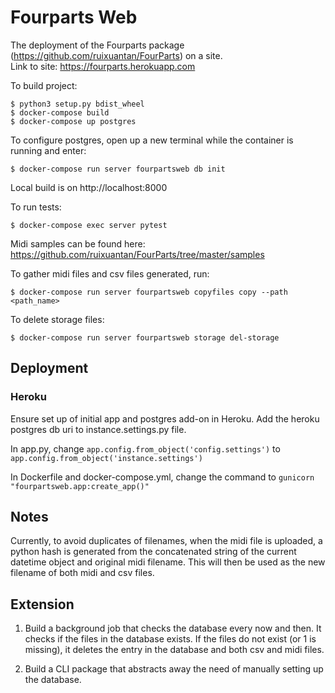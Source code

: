 # Fourparts Web #
The deployment of the Fourparts package (https://github.com/ruixuantan/FourParts) on a site. \
Link to site: https://fourparts.herokuapp.com

To build project:
```
$ python3 setup.py bdist_wheel
$ docker-compose build
$ docker-compose up postgres
```

To configure postgres, open up a new terminal while the container is running and enter:
```
$ docker-compose run server fourpartsweb db init
```

Local build is on http://localhost:8000

To run tests:
```
$ docker-compose exec server pytest
```

Midi samples can be found here: https://github.com/ruixuantan/FourParts/tree/master/samples

To gather midi files and csv files generated, run:
```
$ docker-compose run server fourpartsweb copyfiles copy --path <path_name>
```

To delete storage files:
```
$ docker-compose run server fourpartsweb storage del-storage
```

## Deployment ##
### Heroku ###
Ensure set up of initial app and postgres add-on in Heroku. Add the heroku postgres db uri to instance.settings.py file. 

In app.py, change `app.config.from_object('config.settings')` to `app.config.from_object('instance.settings')`

In Dockerfile and docker-compose.yml, change the command to `gunicorn "fourpartsweb.app:create_app()"`

## Notes ##
Currently, to avoid duplicates of filenames, when the midi file is uploaded, 
a python hash is generated from the concatenated string of the current datetime object
and original midi filename. This will then be used as the new filename of both midi and csv files.

## Extension ##
1. Build a background job that checks the database every now and then.
It checks if the files in the database exists.
If the files do not exist (or 1 is missing), it deletes the
entry in the database and both csv and midi files.

2. Build a CLI package that abstracts away the need of manually setting up the database.

